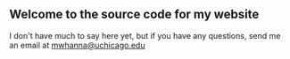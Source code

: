 ## Welcome to the source code for my website

I don't have much to say here yet, but if you have any questions, send me an email at mwhanna@uchicago.edu
